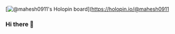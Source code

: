 [![@mahesh0911's Holopin board](https://holopin.io/api/user/board?user=mahesh0911)](https://holopin.io/@mahesh0911
### Hi there 👋

<!--
**Mahesh0911/Mahesh0911** is a ✨ _special_ ✨ repository because its `README.md` (this file) appears on your GitHub profile.


Here are some ideas to get you started:

- 🔭 I’m currently working on ...
- 🌱 I’m currently learning ...
- 👯 I’m looking to collaborate on ...
- 🤔 I’m looking for help with ...
- 💬 Ask me about ...
- 📫 How to reach me: ...
- 😄 Pronouns: ...
- ⚡ Fun fact: ...
-->
